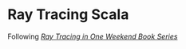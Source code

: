 # Ray Tracing Scala

Following [_Ray Tracing in One Weekend Book Series_](https://raytracing.github.io/)
